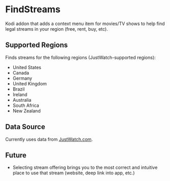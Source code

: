 # FindStreams
Kodi addon that adds a context menu item for movies/TV shows to help find legal streams in your region (free, rent, buy, etc).

## Supported Regions
Finds streams for the following regions (JustWatch-supported regions):
- United States
- Canada
- Germany
- United Kingdom
- Brazil
- Ireland
- Australia
- South Africa
- New Zealand

## Data Source
Currently uses data from [JustWatch.com](http://www.justwatch.com/).

## Future
- Selecting stream offering brings you to the most correct and intuitive place to use that stream (website, deep link into app, etc.)
